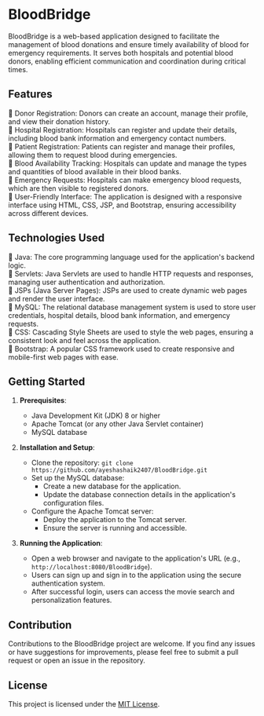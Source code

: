 # BloodBridge

BloodBridge is a web-based application designed to facilitate the management of blood donations and ensure timely availability of blood for emergency requirements. It serves both hospitals and potential blood donors, enabling efficient communication and coordination during critical times.

## Features

 🔹 Donor Registration: Donors can create an account, manage their profile, and view their donation history.<br/>
 🔸 Hospital Registration: Hospitals can register and update their details, including blood bank information and emergency contact numbers.<br/>
 🔹 Patient Registration: Patients can register and manage their profiles, allowing them to request blood during emergencies.<br/>
 🔸 Blood Availability Tracking: Hospitals can update and manage the types and quantities of blood available in their blood banks.<br/>
 🔹 Emergency Requests: Hospitals can make emergency blood requests, which are then visible to registered donors.<br/>
 🔸 User-Friendly Interface: The application is designed with a responsive interface using HTML, CSS, JSP, and Bootstrap, ensuring accessibility &nbsp; &nbsp; across different devices.<br/>

## Technologies Used


🔹 Java: The core programming language used for the application's backend logic.<br/>
🔸 Servlets: Java Servlets are used to handle HTTP requests and responses, managing user authentication and authorization.<br/>
🔹 JSPs (Java Server Pages): JSPs are used to create dynamic web pages and render the user interface.<br/>
🔸 MySQL: The relational database management system is used to store user credentials, hospital details, blood bank information, and emergency requests.<br/>
🔹 CSS: Cascading Style Sheets are used to style the web pages, ensuring a consistent look and feel across the application.<br/>
🔸 Bootstrap: A popular CSS framework used to create responsive and mobile-first web pages with ease.<br/>


## Getting Started

1. **Prerequisites**:
   - Java Development Kit (JDK) 8 or higher
   - Apache Tomcat (or any other Java Servlet container)
   - MySQL database

2. **Installation and Setup**:
   - Clone the repository: `git clone https://github.com/ayeshashaik2407/BloodBridge.git`
   - Set up the MySQL database:
     - Create a new database for the application.
     - Update the database connection details in the application's configuration files.
   - Configure the Apache Tomcat server:
     - Deploy the application to the Tomcat server.
     - Ensure the server is running and accessible.

3. **Running the Application**:
   - Open a web browser and navigate to the application's URL (e.g., `http://localhost:8080/BloodBridge`).
   - Users can sign up and sign in to the application using the secure authentication system.
   - After successful login, users can access the movie search and personalization features.

## Contribution

Contributions to the BloodBridge project are welcome. If you find any issues or have suggestions for improvements, please feel free to submit a pull request or open an issue in the repository.

## License

This project is licensed under the [MIT License](LICENSE).
